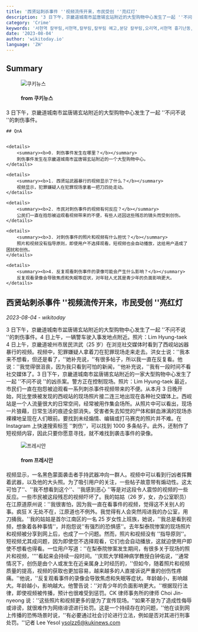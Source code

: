 ```yaml
---
title: '西贤站刺杀事件 ''视频流传开来，市民受创 ''亮红灯'
description: '3 日下午，京畿道城南市盆唐锡玄站附近的大型购物中心发生了一起 ''不问不说 ''的刺伤事件。'
category: 'Crime'
keywords: '서현역 칼부림,서현역,칼부림,칼부림 예고,분당 칼부림,오리역,서현역 흉기난동,살인예고,오리역 칼부림,분당,성남 칼부림,묻지마 칼부림,분당 서현역,서현역 흉기,잠실역 살인 예고,흉기난동,분당 서현역 칼부림,ak플라자,서현역칼부림,오리역 살인예고'
date: '2023-08-04'
author: 'wikitoday.io'
language: 'ZH'
---
```


## Summary



<figure>
    <img src="http://www.kukinews.com/data/kuk/image/2023/08/04/kuk202308040284.jpg" alt="쿠키뉴스" />
    <figcaption>
        <h4> from 쿠키뉴스</h4>
    </figcaption>
</figure>


3 日下午，京畿道城南市盆唐锡玄站附近的大型购物中心发生了一起 ''不问不说 ''的刺伤事件。


    ## QnA

    
    <details>
        <summary><b>0. 刺伤事件发生在哪里？</b></summary>
        刺伤事件发生在京畿道城南市盆唐锡玄站附近的一个大型购物中心。
    </details>
    
    <details>
        <summary><b>1. 西贤站武器暴行的视频显示了什么？</b></summary>
        视频显示，犯罪嫌疑人在犯罪现场拿着一把刀四处走动。
    </details>
    
    <details>
        <summary><b>2. 市民对刺伤事件的视频有何反应？</b></summary>
        公民们一直在抱怨被迫观看视频带来的不便，有些人还因这些残忍的镜头而受到创伤。
    </details>
    
    <details>
        <summary><b>3. 对刺伤事件的照片和视频有什么担忧？</b></summary>
        照片和视频没有指导原则，即使用户不选择观看，短视频也会自动播放，这给用户造成了困扰和创伤。
    </details>
    
    <details>
        <summary><b>4. 反复观看刺伤事件的录像可能会产生什么影响？</b></summary>
        反复观看录像会导致焦虑和失眠等症状，对年轻人尤其是青少年的负面影响更大。
    </details>
    


## 西贤站刺杀事件 ''视频流传开来，市民受创 ''亮红灯

_2023-08-04 - wikitoday_

3 日下午，京畿道城南市盆唐锡玄站附近的大型购物中心发生了一起 ''不问不说 ''的刺伤事件。4 日上午，一辆警车驶入事发地点附近。照片：Lim Hyung-taek 4 日上午，京畿道坡州市居民洪武（25 岁）在浏览社交媒体时看到了西岘站凶器暴行的视频。视频中，犯罪嫌疑人拿着刀在犯罪现场走来走去。洪女士说：''我本来不想看，但还是看了，''她补充说，''有很多帖子，所以我一直在反复看。他说：''我觉得很沮丧，因为我只看到可怕的新闻，''他补充说，''我有一段时间不看社交媒体了。3 日下午，京畿道城南市盆唐锡玄站附近的一家大型购物中心发生了一起 ''不问不说 ''的凶杀案。警方正在控制现场。照片：Lim Hyung-taek 最近，市民们一直在抱怨被迫观看一系列刺杀事件视频带来的不便。从本月 3 日晚开始，阿比奎焕被发现的西岘站的现场照片接二连三地出现在各种社交媒体上。西岘站是一个人流量很大的日常空间，经常被用作集会场所。从照片中可以看出，现场一片狼藉，日常生活的痕迹全部消失。受害者失去知觉的尸体和鲜血淋漓的现场赤裸裸地呈现在人们眼前。要找到未经煽情、编辑或打马赛克的照片并不难。在 Instagram 上快速搜索标签 ''刺伤''，可以找到 1000 多条帖子。此外，还制作了短视频内容，因此只要你愿意寻找，就不难找到袭击事件的录像。


<figure>
    <img src="https://cdn.pressian.com/_resources/10/2023/08/04/2023080409461486351_l.jpg" alt="프레시안" />
    <figcaption>
        <h4> from 프레시안</h4>
    </figcaption>
</figure>


视频显示，一名黑色蒙面袭击者手持武器冲向一群人。视频中可以看到行凶者挥舞着武器，以及他的大头照。为了吸引用户的关注，一些帖子故意带有煽动性。这太可怕了''、''我不想看到这个''、''我感到恶心 ''等是对这段令人震惊的视频的一些反应。一些市民被这段残忍的视频吓坏了。我的姑姑（26 岁，女，办公室职员）在江原道原州说：''我很害怕，因为我一直在看事件的视频，觉得这不关别人的事。疯狂 X 无处不在，江原道也不例外。我觉得有人会突然闯进我的办公室，用刀捅我。''我的姑姑是首尔江南区的一名 25 岁女性上班族，她说，''我总是看到视频，想象着各种事情''，并抱怨说''有强烈的恐惧感''。去年梨泰院惨案的现场照片和视频被分享到网上后，也成了一个问题。然而，照片和视频没有 ''指导原则''。短视频尤其成问题，因为即使您不选择观看，它们也会自动播放，这就迫使用户即使不想看也得看。一位用户写道：''在梨泰院惨案发生期间，有很多关于现场的照片和视频，''''看起来会持续一段时间。''庆熙大学精神病学教授白钟佑说，''通常情况下，创伤是由个人或发生在近亲属身上时经历的，''但如今，随着照片和视频质量的提高，视频的获取也更加容易，越来越多的人直接诉说严重的创伤性疼痛。''他说，''反复观看事件的录像会导致焦虑和失眠等症状。年龄越小，影响越大。年龄越小，影响越大。他警告说：''对青少年的负面影响更大。''根据现行法律，即使视频被传播，预计也很难受到惩罚。CK 律师事务所的律师 Choi Jin-nyeong 说：''这些照片和视频更多的是为了宣传现场。''如果不是为了造成性侮辱或诽谤，就很难作为网络诽谤进行处罚。这是一个持续存在的问题，''他在谈到网上传播的恐怖场景时说，''有必要通过社会讨论进行立法，例如是否对其进行刑事处罚。''记者 Lee Yesol ysolzz6@kukinews.com
